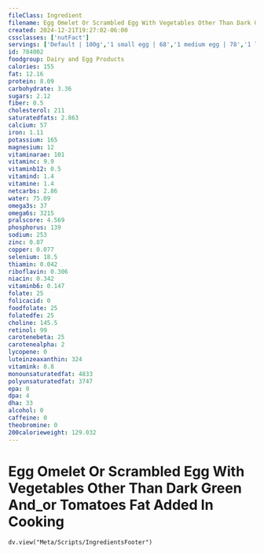 ```yaml
---
fileClass: Ingredient
filename: Egg Omelet Or Scrambled Egg With Vegetables Other Than Dark Green And_or Tomatoes Fat Added In Cooking
created: 2024-12-21T19:27:02-06:00
cssclasses: ['nutFact']
servings: ['Default | 100g','1 small egg | 68','1 medium egg | 78','1 large egg | 89','1 extra large egg | 100','1 jumbo egg | 112','1 egg, ns as to size | 89','1 cup | 201']
id: 784002
foodgroup: Dairy and Egg Products 
calories: 155
fat: 12.16
protein: 8.09
carbohydrate: 3.36
sugars: 2.12
fiber: 0.5
cholesterol: 211
saturatedfats: 2.863
calcium: 57
iron: 1.11
potassium: 165
magnesium: 12
vitaminarae: 101
vitaminc: 9.9
vitaminb12: 0.5
vitamind: 1.4
vitamine: 1.4
netcarbs: 2.86
water: 75.09
omega3s: 37
omega6s: 3215
pralscore: 4.569
phosphorus: 139
sodium: 253
zinc: 0.87
copper: 0.077
selenium: 18.5
thiamin: 0.042
riboflavin: 0.306
niacin: 0.342
vitaminb6: 0.147
folate: 25
folicacid: 0
foodfolate: 25
folatedfe: 25
choline: 145.5
retinol: 99
carotenebeta: 25
carotenealpha: 2
lycopene: 0
luteinzeaxanthin: 324
vitamink: 8.8
monounsaturatedfat: 4833
polyunsaturatedfat: 3747
epa: 0
dpa: 4
dha: 33
alcohol: 0
caffeine: 0
theobromine: 0
200calorieweight: 129.032
---
```


# Egg Omelet Or Scrambled Egg With Vegetables Other Than Dark Green And_or Tomatoes Fat Added In Cooking

```dataviewjs
dv.view("Meta/Scripts/IngredientsFooter")
```